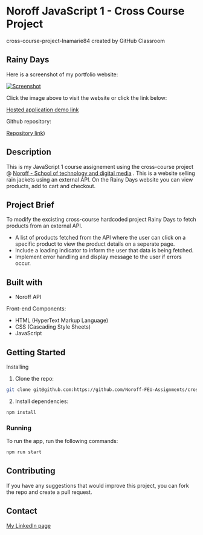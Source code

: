 # Noroff JavaScript 1 - Cross Course Project
cross-course-project-Inamarie84 created by GitHub Classroom

## Rainy Days

Here is a screenshot of my portfolio website:

[![Screenshot](https://github.com/user-attachments/assets/56342d50-5f70-4af4-9c89-564033f84500)](https://cross-course-inamarie84.netlify.app/)

Click the image above to visit the website or click the link below:

[Hosted application demo link](https://cross-course-inamarie84.netlify.app/)

Github repository:

[Repository link](https://github.com/Noroff-FEU-Assignments/cross-course-project-Inamarie84/tree/cms-ca))

## Description

This is my JavaScript 1 course assignement using the cross-course project @ [Noroff - School of technology and digital media](https://www.noroff.no/) .
This is a website selling rain jackets using an external API. On the Rainy Days website you can view products, add to cart and checkout.  

## Project Brief

To modify the excisting cross-course hardcoded project Rainy Days to fetch products from an external API. 

* A list of products fetched from the API where the user can click on a specific product to view the product details on a seperate page.
* Include a loading indicator to inform the user that data is being fetched.
* Implement error handling and display message to the user if errors occur.

## Built with

* Noroff API

Front-end Components:
* HTML (HyperText Markup Language)
* CSS (Cascading Style Sheets)
* JavaScript

## Getting Started

Installing

1. Clone the repo:
```bash
git clone git@github.com:https://github.com/Noroff-FEU-Assignments/cross-course-project-Inamarie84
```

2. Install dependencies:
```bash
npm install
```

### Running

To run the app, run the following commands:

```bash
npm run start 
```
## Contributing

If you have any suggestions that would improve this project, you can fork the repo and create a pull request.

## Contact

[My LinkedIn page](https://www.linkedin.com/in/ina-marie-forseth-66a7b232/)


